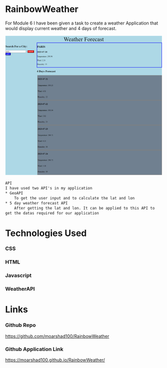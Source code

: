 # RainbowWeather

For Module 6 I have been given a task to create a weather Application that would display current weather and 4 days of forecast.

![An example of the Application](./assets/weather.png)

```
API
I have used two API's in my application 
* GeoAPI
    To get the user input and to calculate the lat and lon
* 5 day weather forecast API
    After getting the lat and lon. It can be applied to this API to get the datas required for our application
```

# Technologies Used
### CSS
### HTML
### Javascript
### WeatherAPI

# Links
### Github Repo
https://github.com/moarshad100/RainbowWeather

### Github Application Link
https://moarshad100.github.io/RainbowWeather/
